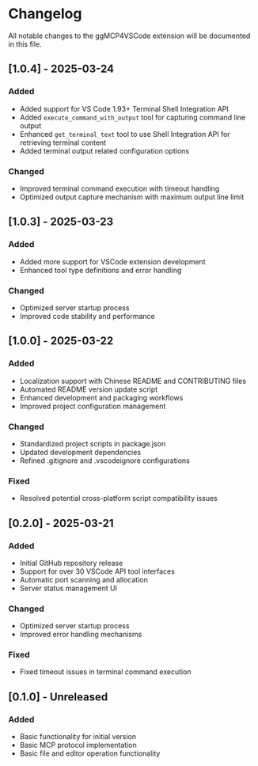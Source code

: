 # Changelog

All notable changes to the ggMCP4VSCode extension will be documented in this file.

## [1.0.4] - 2025-03-24

### Added
- Added support for VS Code 1.93+ Terminal Shell Integration API
- Added `execute_command_with_output` tool for capturing command line output
- Enhanced `get_terminal_text` tool to use Shell Integration API for retrieving terminal content
- Added terminal output related configuration options

### Changed
- Improved terminal command execution with timeout handling
- Optimized output capture mechanism with maximum output line limit

## [1.0.3] - 2025-03-23

### Added
- Added more support for VSCode extension development
- Enhanced tool type definitions and error handling

### Changed
- Optimized server startup process
- Improved code stability and performance

## [1.0.0] - 2025-03-22

### Added
- Localization support with Chinese README and CONTRIBUTING files
- Automated README version update script
- Enhanced development and packaging workflows
- Improved project configuration management

### Changed
- Standardized project scripts in package.json
- Updated development dependencies
- Refined .gitignore and .vscodeignore configurations

### Fixed
- Resolved potential cross-platform script compatibility issues

## [0.2.0] - 2025-03-21

### Added
- Initial GitHub repository release
- Support for over 30 VSCode API tool interfaces
- Automatic port scanning and allocation
- Server status management UI

### Changed
- Optimized server startup process
- Improved error handling mechanisms

### Fixed
- Fixed timeout issues in terminal command execution

## [0.1.0] - Unreleased

### Added
- Basic functionality for initial version
- Basic MCP protocol implementation
- Basic file and editor operation functionality